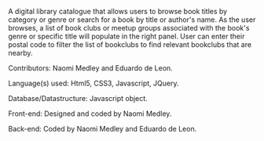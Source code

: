 A digital library catalogue that allows users to browse book titles by category or genre or search for a book by title or author's name. As the user browses, a list of book clubs or meetup groups associated with the book's genre or specific title will populate in the right panel. User can enter their postal code to filter the list of bookclubs to find relevant bookclubs that are nearby.

Contributors: Naomi Medley and Eduardo de Leon.

Language(s) used: Html5, CSS3, Javascript, JQuery.

Database/Datastructure: Javascript object.

Front-end: Designed and coded by Naomi Medley.

Back-end: Coded by Naomi Medley and Eduardo de Leon.

